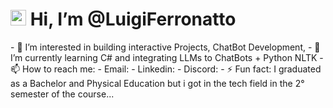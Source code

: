<h1> <img src="https://raw.githubusercontent.com/Tarikul-Islam-Anik/Animated-Fluent-Emojis/master/Emojis/Hand%20gestures/Call%20Me%20Hand.png" alt="Call Me Hand" width="25" height="25" /> Hi, I’m @LuigiFerronatto </h1>
- 👀 I’m interested in building interactive Projects, ChatBot Development, 
- 🌱 I’m currently learning C# and integrating LLMs to ChatBots + Python NLTK
- 📫 How to reach me:
-   Email:
-   Linkedin:
-   Discord:
- ⚡ Fun fact: I graduated as a Bachelor and Physical Education but i got in the tech field in the 2° semester of the course...  

<!---
LuigiFerronatto/LuigiFerronatto is a ✨ special ✨ repository because its `README.md` (this file) appears on your GitHub profile.
You can click the Preview link to take a look at your changes.
--->
